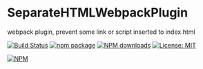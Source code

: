 # SeparateHTMLWebpackPlugin
webpack plugin, prevent some link or script inserted to index.html

[![Build Status](https://travis-ci.org/wkcole/SeparateHTMLWebpackPlugin.svg?branch=master)](https://travis-ci.org/wkcole/SeparateHTMLWebpackPlugin)
[![npm package](https://img.shields.io/npm/v/@wayco/separate-html-webpack-plugin.svg)](https://www.npmjs.org/package/@wayco/separate-html-webpack-plugin)
[![NPM downloads](http://img.shields.io/npm/dm/@wayco/separate-html-webpack-plugin.svg)](https://www.npmjs.org/package/@wayco/separate-html-webpack-plugin)
[![License: MIT](https://img.shields.io/badge/License-MIT-yellow.svg)](LICENSE)

[![NPM](https://nodei.co/npm/@wayco/separate-html-webpack-plugin.png?mini=true)](https://npmjs.org/package/@wayco/separate-html-webpack-plugin)